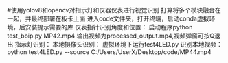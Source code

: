 #使用yolov8和opencv对指示灯和仪器仪表进行视觉识别
打算将多个模块融合在一起，并最终部署在板卡上面
进入code文件夹，打开终端，启动conda虚拟环境，后安装提示需要的库
仪表指针识别角度和位置：
启动程序python test_bbip.py MP42.mp4
输出视频为processed_output.mp4,视频弹窗可按Q退出
指示灯识别：
本地摄像头识别：
虚拟环境下运行test4LED.py
识别本地视频：
python test4LED.py --source C:/Users/UserX/Desktop/code/MP44.mp4

